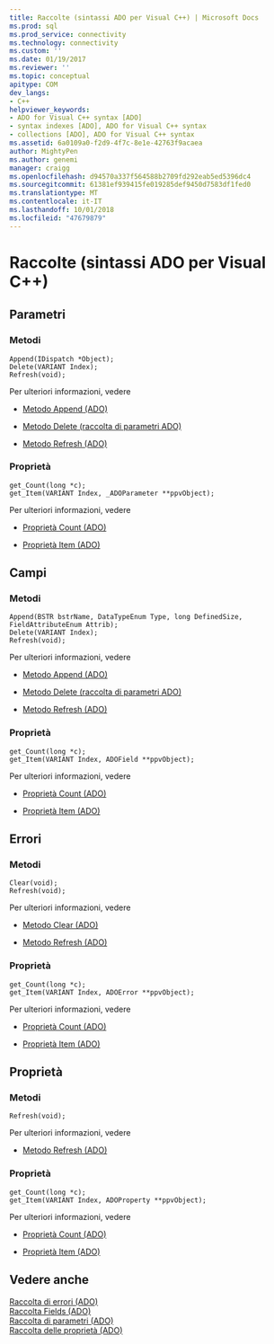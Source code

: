 ```yaml
---
title: Raccolte (sintassi ADO per Visual C++) | Microsoft Docs
ms.prod: sql
ms.prod_service: connectivity
ms.technology: connectivity
ms.custom: ''
ms.date: 01/19/2017
ms.reviewer: ''
ms.topic: conceptual
apitype: COM
dev_langs:
- C++
helpviewer_keywords:
- ADO for Visual C++ syntax [ADO]
- syntax indexes [ADO], ADO for Visual C++ syntax
- collections [ADO], ADO for Visual C++ syntax
ms.assetid: 6a0109a0-f2d9-4f7c-8e1e-42763f9acaea
author: MightyPen
ms.author: genemi
manager: craigg
ms.openlocfilehash: d94570a337f564588b2709fd292eab5ed5396dc4
ms.sourcegitcommit: 61381ef939415fe019285def9450d7583df1fed0
ms.translationtype: MT
ms.contentlocale: it-IT
ms.lasthandoff: 10/01/2018
ms.locfileid: "47679879"
---
```

# <a name="collections-ado-for-visual-c-syntax"></a>Raccolte (sintassi ADO per Visual C++)
## <a name="parameters"></a>Parametri  
  
### <a name="methods"></a>Metodi  
  
```  
Append(IDispatch *Object);  
Delete(VARIANT Index);  
Refresh(void);  
```  
  
 Per ulteriori informazioni, vedere  
  
-   [Metodo Append (ADO)](../../../ado/reference/ado-api/append-method-ado.md)  
  
-   [Metodo Delete (raccolta di parametri ADO)](../../../ado/reference/ado-api/delete-method-ado-parameters-collection.md)  
  
-   [Metodo Refresh (ADO)](../../../ado/reference/ado-api/refresh-method-ado.md)  
  
### <a name="properties"></a>Proprietà  
  
```  
get_Count(long *c);  
get_Item(VARIANT Index, _ADOParameter **ppvObject);  
```  
  
 Per ulteriori informazioni, vedere  
  
-   [Proprietà Count (ADO)](../../../ado/reference/ado-api/count-property-ado.md)  
  
-   [Proprietà Item (ADO)](../../../ado/reference/ado-api/item-property-ado.md)  
  
## <a name="fields"></a>Campi  
  
### <a name="methods"></a>Metodi  
  
```  
Append(BSTR bstrName, DataTypeEnum Type, long DefinedSize, FieldAttributeEnum Attrib);  
Delete(VARIANT Index);  
Refresh(void);  
```  
  
 Per ulteriori informazioni, vedere  
  
-   [Metodo Append (ADO)](../../../ado/reference/ado-api/append-method-ado.md)  
  
-   [Metodo Delete (raccolta di parametri ADO)](../../../ado/reference/ado-api/delete-method-ado-parameters-collection.md)  
  
-   [Metodo Refresh (ADO)](../../../ado/reference/ado-api/refresh-method-ado.md)  
  
### <a name="properties"></a>Proprietà  
  
```  
get_Count(long *c);  
get_Item(VARIANT Index, ADOField **ppvObject);  
```  
  
 Per ulteriori informazioni, vedere  
  
-   [Proprietà Count (ADO)](../../../ado/reference/ado-api/count-property-ado.md)  
  
-   [Proprietà Item (ADO)](../../../ado/reference/ado-api/item-property-ado.md)  
  
## <a name="errors"></a>Errori  
  
### <a name="methods"></a>Metodi  
  
```  
Clear(void);  
Refresh(void);  
```  
  
 Per ulteriori informazioni, vedere  
  
-   [Metodo Clear (ADO)](../../../ado/reference/ado-api/clear-method-ado.md)  
  
-   [Metodo Refresh (ADO)](../../../ado/reference/ado-api/refresh-method-ado.md)  
  
### <a name="properties"></a>Proprietà  
  
```  
get_Count(long *c);  
get_Item(VARIANT Index, ADOError **ppvObject);  
```  
  
 Per ulteriori informazioni, vedere  
  
-   [Proprietà Count (ADO)](../../../ado/reference/ado-api/count-property-ado.md)  
  
-   [Proprietà Item (ADO)](../../../ado/reference/ado-api/item-property-ado.md)  
  
## <a name="properties"></a>Proprietà  
  
### <a name="methods"></a>Metodi  
  
```  
Refresh(void);  
```  
  
 Per ulteriori informazioni, vedere  
  
-   [Metodo Refresh (ADO)](../../../ado/reference/ado-api/refresh-method-ado.md)  
  
### <a name="properties"></a>Proprietà  
  
```  
get_Count(long *c);  
get_Item(VARIANT Index, ADOProperty **ppvObject);  
```  
  
 Per ulteriori informazioni, vedere  
  
-   [Proprietà Count (ADO)](../../../ado/reference/ado-api/count-property-ado.md)  
  
-   [Proprietà Item (ADO)](../../../ado/reference/ado-api/item-property-ado.md)  
  
## <a name="see-also"></a>Vedere anche  
 [Raccolta di errori (ADO)](../../../ado/reference/ado-api/errors-collection-ado.md)   
 [Raccolta Fields (ADO)](../../../ado/reference/ado-api/fields-collection-ado.md)   
 [Raccolta di parametri (ADO)](../../../ado/reference/ado-api/parameters-collection-ado.md)   
 [Raccolta delle proprietà (ADO)](../../../ado/reference/ado-api/properties-collection-ado.md)
